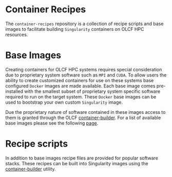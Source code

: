 # Container Recipes
The `container-recipes` repository is a collection of recipe scripts and base images to facilitate building `Singularity` containers on OLCF HPC resources.

# Base Images
Creating containers for OLCF HPC systems requires special consideration due to proprietary system software such as `MPI` and `CUDA`. To allow users
the ability to create customized containers for use on these systems base configured `Docker` images are made available. Each base image comes pre-installed with the smallest
subset of proprietary system specific software required to run on the target system. These `Docker` base images can be used to bootstrap your own custom `Singularity` image.

Due the proprietary nature of software contained in these images access to them is granted through the OLCF [container-builder](https://code.ornl.gov/olcf/container-builder). For a list of available
base images please see the following [page](REGISTRY_LIST.md).

# Recipe scripts
In addition to base images recipe files are provided for popular software stacks. These recipes can be built into Singularity images using the [container-builder](https://code.ornl.gov/olcf/container-builder) utility.